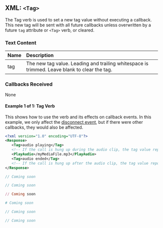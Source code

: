 
## XML: `<Tag>`
The Tag verb is used to set a new tag value without executing a callback. This new tag will be sent with
all future callbacks unless overwritten by a future `tag` attribute or `<Tag>` verb, or cleared.

### Text Content
| Name | Description |
|:-----|:------------|
| tag  | The new tag value. Leading and trailing whitespace is trimmed. Leave blank to clear the tag. |

### Callbacks Received

None



#### Example 1 of 1: Tag Verb
This shows how to use the <Tag> verb and its effects on callback events. In this example, we only
affect the [disconnect event](../callbacks/disconnect.md), but if there were other callbacks, they
would also be affected.




```XML
<?xml version="1.0" encoding="UTF-8"?>
<Response>
   <Tag>audio playing</Tag>
   <!-- If the call is hung up during the audio clip, the tag value reported in the disconnect event will be "audio playing" -->
   <PlayAudio>/myMediaFile.mp3</PlayAudio>
   <Tag>audio ended</Tag>
   <!-- If the call is hung up after the audio clip, the tag value reported in the disconnect event will be "audio ended" -->
</Response>
```



```java
// Coming soon
```



```csharp
// Coming soon
```




```ruby
// Coming soon
```



```python
# Coming soon
```



```js
// Coming soon
```



```php
// Coming soon
```


